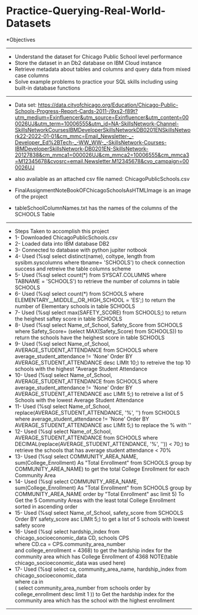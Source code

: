 # Practice-Querying-Real-World-Datasets
  *Objectives
  ___________________________________________________________________________________________
  * Understand the dataset for Chicago Public School level performance
  * Store the dataset in an Db2 database on IBM Cloud instance
  * Retrieve metadata about tables and columns and query data from mixed case columns
  * Solve example problems to practice your SQL skills including using built-in database functions
 ___________________________________________________________________________________________________
 * Data set: https://data.cityofchicago.org/Education/Chicago-Public-Schools-Progress-Report-Cards-2011-/9xs2-f89t?utm_medium=Exinfluencer&utm_source=Exinfluencer&utm_content=000026UJ&utm_term=10006555&utm_id=NA-SkillsNetwork-Channel-SkillsNetworkCoursesIBMDeveloperSkillsNetworkDB0201ENSkillsNetwork22-2022-01-01&cm_mmc=Email_Newsletter-_-Developer_Ed%2BTech-_-WW_WW-_-SkillsNetwork-Courses-IBMDeveloperSkillsNetwork-DB0201EN-SkillsNetwork-20127838&cm_mmca1=000026UJ&cm_mmca2=10006555&cm_mmca3=M12345678&cvosrc=email.Newsletter.M12345678&cvo_campaign=000026UJ
 
 * also available as an attached csv file named: ChicagoPublicSchools.csv
 * FinalAssignmentNoteBookOFChicagoSchoolsAsHTMLImage is an image of the project
 * tableSchoolColumnNames.txt has the names of the columns of the SCHOOLS Table

 __________________________________________________________________________________________________________
 
 * Steps Taken to accomplish this project
 * 1- Downloaded ChicagoPublicSchools.csv
 * 2- Loaded data into IBM database DB2
 * 3- Connected to database with python jupiter notbook
 * 4- Used (%sql select distinct(name), coltype, length from sysibm.syscolumns where tbname= 'SCHOOLS') to check connection success and retreive the table columns scheme
 * 5- Used (%sql select count(*) from SYSCAT.COLUMNS where TABNAME = 'SCHOOLS') to retrieve the number of columns in table SCHOOLS
 * 6- Used (%sql select count(*) from SCHOOLS where ELEMENTARY__MIDDLE__OR_HIGH_SCHOOL = 'ES';) to return the number of Elementary schools in table SCHOOLS
 * 7- Used (%sql select max(SAFETY_SCORE) from SCHOOLS;) to return the heighest saftey score in table SCHOOLS
 * 8- Used (%sql select Name_of_School, Safety_Score from SCHOOLS where Safety_Score= (select MAX(Safety_Score) from SCHOOLS)) to return the schools have the heighest score in table SCHOOLS
 * 9- Used (%sql select Name_of_School, AVERAGE_STUDENT_ATTENDANCE from SCHOOLS where average_student_attendance != 'None' Order BY AVERAGE_STUDENT_ATTENDANCE desc LIMIt 10;) to retreive the top 10 schools with the highest "Average Student Attendance
 * 10- Used (%sql select Name_of_School, AVERAGE_STUDENT_ATTENDANCE from SCHOOLS where average_student_attendance != 'None' Order BY AVERAGE_STUDENT_ATTENDANCE asc LIMIt 5;) to retreive a list of 5 Schools with the lowest Average Student Attendance
 * 11- Used (%sql select Name_of_School, replace(AVERAGE_STUDENT_ATTENDANCE, '%', '') from SCHOOLS where average_student_attendance != 'None' Order BY AVERAGE_STUDENT_ATTENDANCE asc LIMIt 5;) to replace the % with ''
 * 12- Used (%sql select Name_of_School, AVERAGE_STUDENT_ATTENDANCE from SCHOOLS where DECIMAL(replace(AVERAGE_STUDENT_ATTENDANCE, '%', '')) < 70;) to retrieve the schools that has average student attendance < 70%
 * 13- Used (%sql select COMMUNITY_AREA_NAME, sum(College_Enrollment) As "Total Enrollment" from SCHOOLS group by  COMMUNITY_AREA_NAME) to get the total College Enrollment for each Community Area 
 * 14- Used (%sql select COMMUNITY_AREA_NAME, sum(College_Enrollment) As "Total Enrollment" from SCHOOLS group by  COMMUNITY_AREA_NAME order by "Total Enrollment" asc limit 5) To Get the 5 Community Areas with the least total College Enrollment sorted in ascending order
 * 15- Used (%sql select Name_of_School, safety_score from SCHOOLS Order BY safety_score asc LIMIt 5;) to get a list of 5 schools with lowest safety score
 * 16- Used (%sql select hardship_index from chicago_socioeconomic_data CD, schools CPS \
where CD.ca = CPS.community_area_number \
     and college_enrollment = 4368) to get the hardship index for the community area which has College Enrollment of 4368
     NOTE(table chicago_socioeconomic_data was used here)
 * 17- Used (%sql select ca, community_area_name, hardship_index from chicago_socioeconomic_data \
  where ca in \
  ( select community_area_number from schools order by college_enrollment desc limit 1 )) to Get the hardship index for the community area which has the school with the highest enrollment

  _______________________________________________________________________________________________________________________________________________________
  
